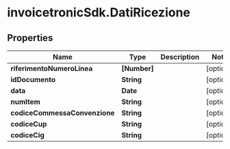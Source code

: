 # invoicetronicSdk.DatiRicezione

## Properties

Name | Type | Description | Notes
------------ | ------------- | ------------- | -------------
**riferimentoNumeroLinea** | **[Number]** |  | [optional] 
**idDocumento** | **String** |  | [optional] 
**data** | **Date** |  | [optional] 
**numItem** | **String** |  | [optional] 
**codiceCommessaConvenzione** | **String** |  | [optional] 
**codiceCup** | **String** |  | [optional] 
**codiceCig** | **String** |  | [optional] 


